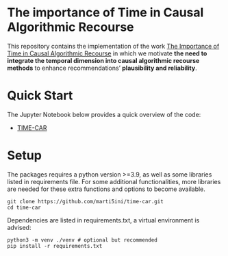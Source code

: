 # The importance of Time in Causal Algorithmic Recourse

This repository contains the implementation of the work [The Importance of Time in Causal Algorithmic Recourse](https://) in which 
we motivate **the need to integrate the temporal dimension into causal algorithmic recourse methods** to enhance recommendations’ **plausibility and reliability**. 

# Quick Start

The Jupyter Notebook below provides a quick overview of the code:

* [TIME-CAR](https://github.com/marti5ini/time-car/blob/master/time-car.ipynb)


# Setup

The packages requires a python version >=3.9, as well as some libraries listed in requirements file. For some additional functionalities, more libraries are needed for these extra functions and options to become available. 

```
git clone https://github.com/marti5ini/time-car.git
cd time-car
```

Dependencies are listed in requirements.txt, a virtual environment is advised:

```
python3 -m venv ./venv # optional but recommended
pip install -r requirements.txt
```
